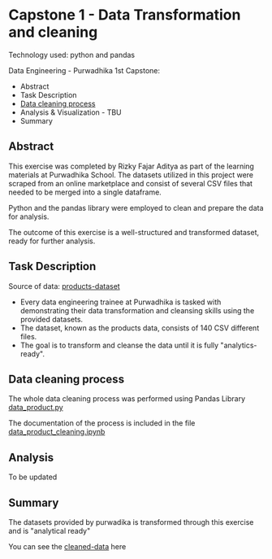 # Capstone 1 - Data Transformation and cleaning

Technology used: python and pandas

Data Engineering - Purwadhika 1st Capstone:
- Abstract
- Task Description
- [Data cleaning process](https://github.com/rizkyjarr/Products_data_ETL/blob/main/data_product_cleaning.ipynb)
- Analysis & Visualization - TBU
- Summary

## Abstract

This exercise was completed by Rizky Fajar Aditya as part of the learning materials at Purwadhika School. The datasets utilized in this project were scraped from an online marketplace and consist of several CSV files that needed to be merged into a single dataframe.

Python and the pandas library were employed to clean and prepare the data for analysis.

The outcome of this exercise is a well-structured and transformed dataset, ready for further analysis.

## Task Description

Source of data: [products-dataset](https://drive.google.com/drive/folders/16GiSVEizqH11OxlPduncwO8eoo6wKufv?hl=ID)


- Every data engineering trainee at Purwadhika is tasked with demonstrating their data transformation and cleansing skills using the provided datasets.
- The dataset, known as the products data, consists of 140 CSV different files.
- The goal is to transform and cleanse the data until it is fully "analytics-ready".

## Data cleaning process

The whole data cleaning process was performed using Pandas Library [data_product.py](https://github.com/rizkyjarr/Products_data_ETL/blob/main/data_product.py)

The documentation of the process is included in the file [data_product_cleaning.ipynb](https://github.com/rizkyjarr/Products_data_ETL/blob/main/data_product_cleaning.ipynb)

## Analysis

To be updated

## Summary

The datasets provided by purwadika is transformed through this exercise and is "analytical ready"

You can see the [cleaned-data](https://drive.google.com/drive/folders/1bB0RRTDukw8CCaJZkq833_lWbmJDTXUV?hl=ID) here
